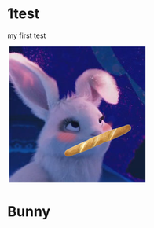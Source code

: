 # 1test
my first test


<img src="test.png" alt=""></img>
<img src="https://raw.githubusercontent.com/KrolikBunnyy/1test/main/2png.png" alt=""></img>
<h1>Bunny</h1>
